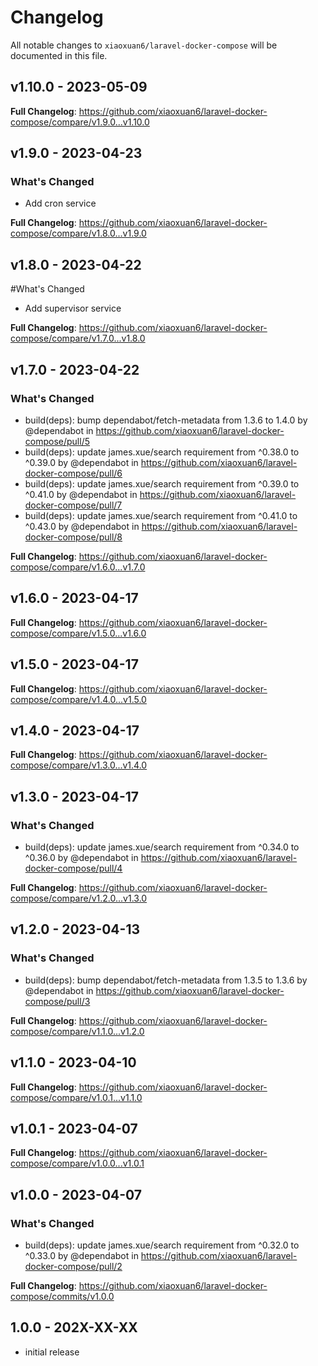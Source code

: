 # Changelog

All notable changes to `xiaoxuan6/laravel-docker-compose` will be documented in this file.

## v1.10.0 - 2023-05-09

**Full Changelog**: https://github.com/xiaoxuan6/laravel-docker-compose/compare/v1.9.0...v1.10.0

## v1.9.0 - 2023-04-23

### What's Changed

- Add cron service

**Full Changelog**: https://github.com/xiaoxuan6/laravel-docker-compose/compare/v1.8.0...v1.9.0

## v1.8.0 - 2023-04-22

#What's Changed

- Add supervisor service

**Full Changelog**: https://github.com/xiaoxuan6/laravel-docker-compose/compare/v1.7.0...v1.8.0

## v1.7.0 - 2023-04-22

### What's Changed

- build(deps): bump dependabot/fetch-metadata from 1.3.6 to 1.4.0 by @dependabot in https://github.com/xiaoxuan6/laravel-docker-compose/pull/5
- build(deps): update james.xue/search requirement from ^0.38.0 to ^0.39.0 by @dependabot in https://github.com/xiaoxuan6/laravel-docker-compose/pull/6
- build(deps): update james.xue/search requirement from ^0.39.0 to ^0.41.0 by @dependabot in https://github.com/xiaoxuan6/laravel-docker-compose/pull/7
- build(deps): update james.xue/search requirement from ^0.41.0 to ^0.43.0 by @dependabot in https://github.com/xiaoxuan6/laravel-docker-compose/pull/8

**Full Changelog**: https://github.com/xiaoxuan6/laravel-docker-compose/compare/v1.6.0...v1.7.0

## v1.6.0 - 2023-04-17

**Full Changelog**: https://github.com/xiaoxuan6/laravel-docker-compose/compare/v1.5.0...v1.6.0

## v1.5.0 - 2023-04-17

**Full Changelog**: https://github.com/xiaoxuan6/laravel-docker-compose/compare/v1.4.0...v1.5.0

## v1.4.0 - 2023-04-17

**Full Changelog**: https://github.com/xiaoxuan6/laravel-docker-compose/compare/v1.3.0...v1.4.0

## v1.3.0 - 2023-04-17

### What's Changed

- build(deps): update james.xue/search requirement from ^0.34.0 to ^0.36.0 by @dependabot in https://github.com/xiaoxuan6/laravel-docker-compose/pull/4

**Full Changelog**: https://github.com/xiaoxuan6/laravel-docker-compose/compare/v1.2.0...v1.3.0

## v1.2.0 - 2023-04-13

### What's Changed

- build(deps): bump dependabot/fetch-metadata from 1.3.5 to 1.3.6 by @dependabot in https://github.com/xiaoxuan6/laravel-docker-compose/pull/3

**Full Changelog**: https://github.com/xiaoxuan6/laravel-docker-compose/compare/v1.1.0...v1.2.0

## v1.1.0 - 2023-04-10

**Full Changelog**: https://github.com/xiaoxuan6/laravel-docker-compose/compare/v1.0.1...v1.1.0

## v1.0.1 - 2023-04-07

**Full Changelog**: https://github.com/xiaoxuan6/laravel-docker-compose/compare/v1.0.0...v1.0.1

## v1.0.0 - 2023-04-07

### What's Changed

- build(deps): update james.xue/search requirement from ^0.32.0 to ^0.33.0 by @dependabot in https://github.com/xiaoxuan6/laravel-docker-compose/pull/2

**Full Changelog**: https://github.com/xiaoxuan6/laravel-docker-compose/commits/v1.0.0

## 1.0.0 - 202X-XX-XX

- initial release
